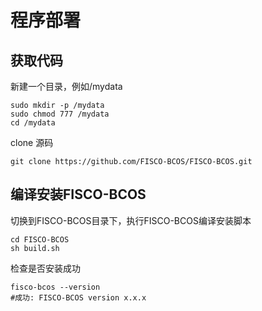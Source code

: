 # 程序部署
## 获取代码

新建一个目录，例如/mydata

```shell
sudo mkdir -p /mydata
sudo chmod 777 /mydata
cd /mydata
```
clone 源码

``` shell
git clone https://github.com/FISCO-BCOS/FISCO-BCOS.git
```

## 编译安装FISCO-BCOS

切换到FISCO-BCOS目录下，执行FISCO-BCOS编译安装脚本

``` shell
cd FISCO-BCOS 
sh build.sh
```

检查是否安装成功

```shell
fisco-bcos --version 
#成功: FISCO-BCOS version x.x.x
```

